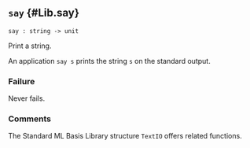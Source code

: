 ## `say` {#Lib.say}


```
say : string -> unit
```



Print a string.


An application `say s` prints the string `s` on the standard output.

### Failure

Never fails.

### Comments

The Standard ML Basis Library structure `TextIO` offers
related functions.
